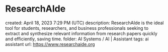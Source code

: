 # ResearchAIde

created: April 18, 2023 7:29 PM (UTC)
description: ResearchAIde is the ideal tool for students, researchers, and business professionals seeking to extract and synthesize relevant information from research papers quickly and efficiently, saving time.
folder: AI Systems / AI | Assistant
tags: ai assistant
url: https://www.researchaide.org